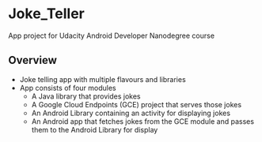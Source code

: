 # Joke_Teller

App project for Udacity Android Developer Nanodegree course <br>

## Overview
* Joke telling app with multiple flavours and libraries
* App consists of four modules 
   + A Java library that provides jokes
   + A Google Cloud Endpoints (GCE) project that serves those jokes
   + An Android Library containing an activity for displaying jokes
   + An Android app that fetches jokes from the GCE module and passes them to the Android Library for display


